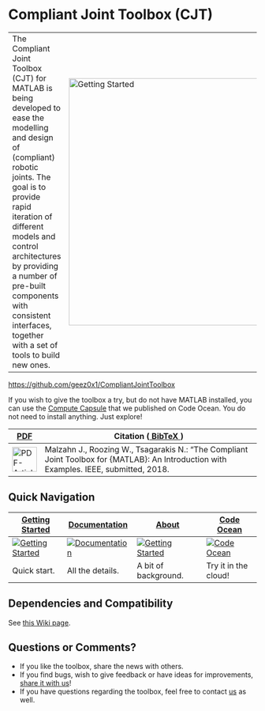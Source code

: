 # Compliant Joint Toolbox (CJT)
|       |            |
|-------|------------| 
|The Compliant Joint Toolbox (CJT) for MATLAB is being developed to ease the modelling and design of (compliant) robotic joints. The goal is to provide rapid iteration of different models and control architectures by providing a number of pre-built components with consistent interfaces, together with a set of tools to build new ones. | <a href="https://github.com/geez0x1/CompliantJointToolbox/wiki/About"><img src="https://github.com/geez0x1/CompliantJointToolbox/blob/master/doc/CJT_logo.svg" alt="Getting Started" width="500px"></a>  |

<a href="https://github.com/geez0x1/CompliantJointToolbox" target="_blank">https://github.com/geez0x1/CompliantJointToolbox</a>

If you wish to give the toolbox a try, but do not have MATLAB installed, you can use the [Compute Capsule](https://codeocean.com/2018/08/02/compliant-joint-toolbox-capsule/) that we published on Code Ocean. You do not need to install anything. Just explore!

| <a href="https://github.com/geez0x1/CompliantJointToolbox/blob/master/doc/CJT_Toolbox_submission.pdf"> PDF </a>  |  Citation (<a href="https://github.com/geez0x1/CompliantJointToolbox/blob/master/bibtex_entry.txt"> BibTeX </a>)  |
|-------|------------|
| <a href="https://github.com/geez0x1/CompliantJointToolbox/blob/master/doc/CJT_Toolbox_submission.pdf"><img src="https://openclipart.org/download/274097/1488162608.svg" alt="PDF-Article" width="50px"></a> | Malzahn J., Roozing W., Tsagarakis N.: “The Compliant Joint Toolbox for {MATLAB}: An Introduction with Examples. IEEE, submitted, 2018. |

## Quick Navigation
| [Getting Started](https://github.com/geez0x1/CompliantJointToolbox/wiki/Getting-Started) |[Documentation](https://github.com/geez0x1/CompliantJointToolbox/wiki/Technical-Documentation) | [About](https://github.com/geez0x1/CompliantJointToolbox/wiki/About) | [Code Ocean](https://codeocean.com/2018/08/02/compliant-joint-toolbox-capsule/) |
|------------|-----------------|-------|-------|
| <a href="https://github.com/geez0x1/CompliantJointToolbox/wiki/Getting-Started"><img src="https://github.com/geez0x1/CompliantJointToolbox/wiki/images/btn_get_started.png" alt="Getting Started"></a> | <a href="https://github.com/geez0x1/CompliantJointToolbox/wiki/Technical-Documentation"><img src="https://github.com/geez0x1/CompliantJointToolbox/wiki/images/btn_take_a_tour.png" alt="Documentation"></a> | <a href="https://github.com/geez0x1/CompliantJointToolbox/wiki/About"><img src="https://github.com/geez0x1/CompliantJointToolbox/wiki/images/btn_about.png" alt="Getting Started"></a> | <a href="https://codeocean.com/2018/08/02/compliant-joint-toolbox-capsule/"><img src="https://github.com/geez0x1/CompliantJointToolbox/wiki/images/btn_cloud.png" alt="Code Ocean"></a> | 
| Quick start. | All the details.| A bit of background. | Try it in the cloud! |


## Dependencies and Compatibility
See [this Wiki page](https://github.com/geez0x1/CompliantJointToolbox/wiki/Compatibility-and-Dependencies).

## Questions or Comments?


* If you like the toolbox, share the news with others. 
* If you find bugs, wish to give feedback or have ideas for improvements, [share it with us](https://github.com/geez0x1/CompliantJointToolbox/issues)! 
* If you have questions regarding the toolbox, feel free to contact [us](https://github.com/geez0x1/CompliantJointToolbox/issues) as well. 
